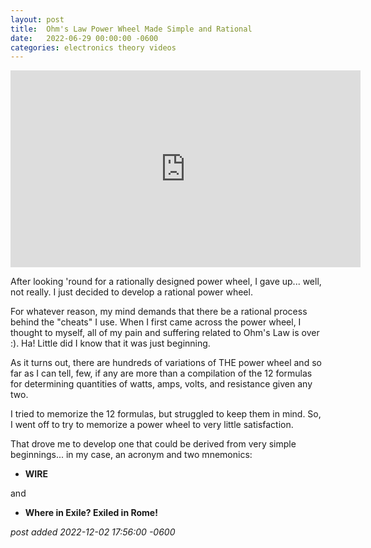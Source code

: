 ```yaml
---
layout:	post
title:	Ohm's Law Power Wheel Made Simple and Rational
date:	2022-06-29 00:00:00 -0600
categories:	electronics theory videos
---
```


<iframe width="560" height="315" src="https://www.youtube.com/embed/DaBhAEf9XPE" title="YouTube video player" frameborder="0" allow="accelerometer; autoplay; clipboard-write; encrypted-media; gyroscope; picture-in-picture" allowfullscreen></iframe>

<!--more-->

After looking 'round for a rationally designed power wheel, I gave up... well, not really. I just decided to develop a rational power wheel.

For whatever reason, my mind demands that there be a rational process behind the "cheats" I use. When I first came across the power wheel, I thought to myself, all of my pain and suffering related to Ohm's Law is over :). Ha! Little did I know that it was just beginning.

As it turns out, there are hundreds of variations of THE power wheel and so far as I can tell, few, if any are more than a compilation of the 12 formulas for determining quantities of watts, amps, volts, and resistance given any two.

I tried to memorize the 12 formulas, but struggled to keep them in mind. So, I went off to try to memorize a power wheel to very little satisfaction.

That drove me to develop one that could be derived from very simple beginnings... in my case, an acronym and two mnemonics:

* **WIRE**

and

* **Where in Exile? Exiled in Rome!**

 
*post added 2022-12-02 17:56:00 -0600*